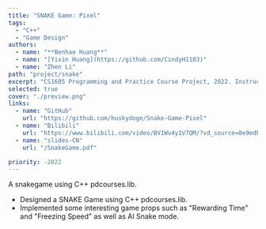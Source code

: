 ```yaml
---
title: "SNAKE Game: Pixel"
tags:
  - "C++"
  - "Game Design"
authors:
  - name: "**Benhao Huang**"
  - name: "[Yixin Huang](https://github.com/CindyH1103)"
  - name: "Zhen Li"
path: "project/snake"
excerpt: "CS1605 Programming and Practice Course Project, 2022. Instructor: [Prof. Yuting Wang](https://jhc.sjtu.edu.cn/~yutingwang/)"
selected: true
cover: "./preview.png"
links:
  - name: "GitHub"
    url: "https://github.com/huskydoge/Snake-Game-Pixel"
  - name: "Bilibili"
    url: "https://www.bilibili.com/video/BV1Wv4y1V7QM/?vd_source=0e9edb7c93e95f3ed43602444f3a83e7"
  - name: "slides-CN"
    url: "/SnakeGame.pdf"

priority: -2022
---
```


A snakegame using C++ pdcourses.lib.

- Designed a SNAKE Game using C++ pdcourses.lib.
- Implemented some interesting game props such as "Rewarding Time" and "Freezing Speed" as well as AI Snake
mode.


